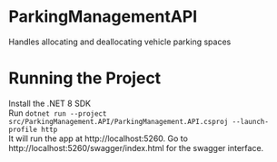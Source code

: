# ParkingManagementAPI
Handles allocating and deallocating vehicle parking spaces

# Running the Project
Install the .NET 8 SDK <br>
Run `dotnet run --project src/ParkingManagement.API/ParkingManagement.API.csproj --launch-profile http` <br>
It will run the app at http://localhost:5260. Go to http://localhost:5260/swagger/index.html for the swagger interface.